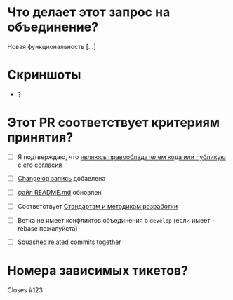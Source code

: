 # Что делает этот запрос на объединение?

Новая функциональность [...]

# Скриншоты

- ?

# Этот PR соответствует критериям принятия?

- [ ]  Я подтверждаю, что [являюсь правообладателем кода или публикую с его согласия](CONTRIBUTING.md#Лицензия)
- [ ]  [Changelog запись]() добавлена
- [ ]  [файл README.md]() обновлен
- [ ]  Соответствует [Стандартам и методикам разработки](https://its.1c.ru/db/v8std) 
- [ ]  Ветка не имеет конфликтов объединения с `develop` (если имеет - rebase пожалуйста)
- [ ]  [Squashed related commits together](https://git-scm.com/book/ru/v1/Инструменты-Git-Перезапись-истории#Уплотнение-коммитов)


# Номера зависимых тикетов?

Closes #123